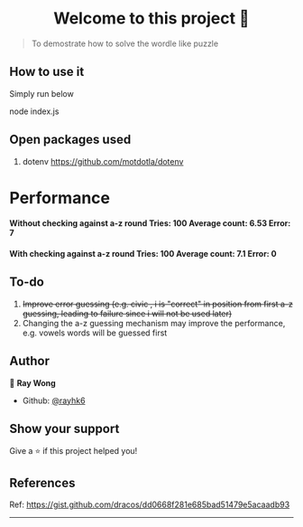 <h1 align="center">Welcome to this project 👋</h1>
<p>
</p>

> To demostrate how to solve the wordle like puzzle

<h2> How to use it</h2>

Simply run below

node index.js

## Open packages used

1. dotenv https://github.com/motdotla/dotenv

# Performance

<h4> Without checking against a-z round 
Tries: 100
Average count: 6.53
Error: 7

<h4> With checking against a-z round
Tries: 100
Average count: 7.1
Error: 0

## To-do

1. <s>Improve error guessing (e.g. civic , i is "correct" in position from first a-z guessing, leading to failure since i will not be used later)</s>
2. Changing the a-z guessing mechanism may improve the performance, e.g. vowels words will be guessed first

## Author

👤 **Ray Wong**

- Github: [@rayhk6](https://github.com/rayhk6)

## Show your support

Give a ⭐️ if this project helped you!

## References

Ref: https://gist.github.com/dracos/dd0668f281e685bad51479e5acaadb93

---

